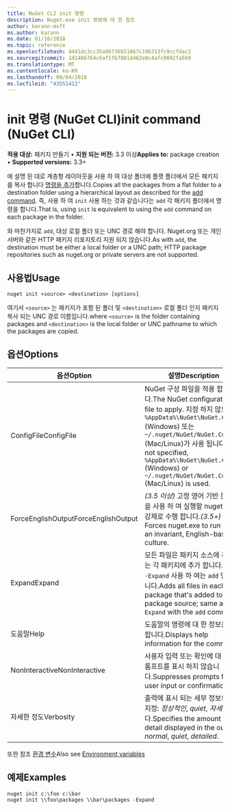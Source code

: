 ```yaml
---
title: NuGet CLI init 명령
description: Nuget.exe init 명령에 대 한 참조
author: karann-msft
ms.author: karann
ms.date: 01/18/2018
ms.topic: reference
ms.openlocfilehash: 4441dc3cc35a96736b51867c196313fc9ccfdac2
ms.sourcegitcommit: 1d1406764c6af5fb7801d462e0c4afc9092fa569
ms.translationtype: MT
ms.contentlocale: ko-KR
ms.lasthandoff: 09/04/2018
ms.locfileid: "43551412"
---
```

# <a name="init-command-nuget-cli"></a><span data-ttu-id="c3fec-103">init 명령 (NuGet CLI)</span><span class="sxs-lookup"><span data-stu-id="c3fec-103">init command (NuGet CLI)</span></span>

<span data-ttu-id="c3fec-104">**적용 대상:** 패키지 만들기 &bullet; **지원 되는 버전:** 3.3 이상</span><span class="sxs-lookup"><span data-stu-id="c3fec-104">**Applies to:** package creation &bullet; **Supported versions:** 3.3+</span></span>

<span data-ttu-id="c3fec-105">에 설명 된 대로 계층형 레이아웃을 사용 하 여 대상 폴더에 플랫 폴더에서 모든 패키지를 복사 합니다 [명령을 추가](cli-ref-add.md)합니다.</span><span class="sxs-lookup"><span data-stu-id="c3fec-105">Copies all the packages from a flat folder to a destination folder using a hierarchical layout as described for the [add command](cli-ref-add.md).</span></span> <span data-ttu-id="c3fec-106">즉, 사용 하 여 `init` 사용 하는 것과 같습니다는 `add` 각 패키지 폴더에서 명령을 합니다.</span><span class="sxs-lookup"><span data-stu-id="c3fec-106">That is, using `init` is equivalent to using the `add` command on each package in the folder.</span></span>

<span data-ttu-id="c3fec-107">와 마찬가지로 `add`, 대상 로컬 폴더 또는 UNC 경로 해야 합니다. Nuget.org 또는 개인 서버와 같은 HTTP 패키지 리포지토리 지원 되지 않습니다.</span><span class="sxs-lookup"><span data-stu-id="c3fec-107">As with `add`, the destination must be either a local folder or a UNC path; HTTP package repositories such as nuget.org or private servers are not supported.</span></span>

## <a name="usage"></a><span data-ttu-id="c3fec-108">사용법</span><span class="sxs-lookup"><span data-stu-id="c3fec-108">Usage</span></span>

```cli
nuget init <source> <destination> [options]
```

<span data-ttu-id="c3fec-109">여기서 `<source>` 는 패키지가 포함 된 폴더 및 `<destination>` 로컬 폴더 인지 패키지 복사 되는 UNC 경로 이름입니다.</span><span class="sxs-lookup"><span data-stu-id="c3fec-109">where `<source>` is the folder containing packages and `<destination>` is the local folder or UNC pathname to which the packages are copied.</span></span>

## <a name="options"></a><span data-ttu-id="c3fec-110">옵션</span><span class="sxs-lookup"><span data-stu-id="c3fec-110">Options</span></span>

| <span data-ttu-id="c3fec-111">옵션</span><span class="sxs-lookup"><span data-stu-id="c3fec-111">Option</span></span> | <span data-ttu-id="c3fec-112">설명</span><span class="sxs-lookup"><span data-stu-id="c3fec-112">Description</span></span> |
| --- | --- |
| <span data-ttu-id="c3fec-113">ConfigFile</span><span class="sxs-lookup"><span data-stu-id="c3fec-113">ConfigFile</span></span> | <span data-ttu-id="c3fec-114">NuGet 구성 파일을 적용 합니다.</span><span class="sxs-lookup"><span data-stu-id="c3fec-114">The NuGet configuration file to apply.</span></span> <span data-ttu-id="c3fec-115">지정 하지 않으면 `%AppData%\NuGet\NuGet.Config` (Windows) 또는 `~/.nuget/NuGet/NuGet.Config` (Mac/Linux)가 사용 됩니다.</span><span class="sxs-lookup"><span data-stu-id="c3fec-115">If not specified, `%AppData%\NuGet\NuGet.Config` (Windows) or `~/.nuget/NuGet/NuGet.Config` (Mac/Linux) is used.</span></span>|
| <span data-ttu-id="c3fec-116">ForceEnglishOutput</span><span class="sxs-lookup"><span data-stu-id="c3fec-116">ForceEnglishOutput</span></span> | <span data-ttu-id="c3fec-117">*(3.5 이상)*  고정 영어 기반 문화권을 사용 하 여 실행할 nuget.exe를 강제로 수행 합니다.</span><span class="sxs-lookup"><span data-stu-id="c3fec-117">*(3.5+)* Forces nuget.exe to run using an invariant, English-based culture.</span></span> |
| <span data-ttu-id="c3fec-118">Expand</span><span class="sxs-lookup"><span data-stu-id="c3fec-118">Expand</span></span> | <span data-ttu-id="c3fec-119">모든 파일은 패키지 소스에 추가 되는 각 패키지에 추가 합니다. 동일 `-Expand` 사용 하 여는 `add` 명령입니다.</span><span class="sxs-lookup"><span data-stu-id="c3fec-119">Adds all files in each package that's added to the package source; same as `-Expand` with the `add` command.</span></span> |
| <span data-ttu-id="c3fec-120">도움말</span><span class="sxs-lookup"><span data-stu-id="c3fec-120">Help</span></span> | <span data-ttu-id="c3fec-121">도움말의 명령에 대 한 정보를 표시 합니다.</span><span class="sxs-lookup"><span data-stu-id="c3fec-121">Displays help information for the command.</span></span> |
| <span data-ttu-id="c3fec-122">NonInteractive</span><span class="sxs-lookup"><span data-stu-id="c3fec-122">NonInteractive</span></span> | <span data-ttu-id="c3fec-123">사용자 입력 또는 확인에 대 한 프롬프트를 표시 하지 않습니다.</span><span class="sxs-lookup"><span data-stu-id="c3fec-123">Suppresses prompts for user input or confirmations.</span></span> |
| <span data-ttu-id="c3fec-124">자세한 정도</span><span class="sxs-lookup"><span data-stu-id="c3fec-124">Verbosity</span></span> | <span data-ttu-id="c3fec-125">출력에 표시 되는 세부 정보의 양을 지정: *정상적인*, *quiet*, *자세한*합니다.</span><span class="sxs-lookup"><span data-stu-id="c3fec-125">Specifies the amount of detail displayed in the output: *normal*, *quiet*, *detailed*.</span></span> |

<span data-ttu-id="c3fec-126">또한 참조 [환경 변수](cli-ref-environment-variables.md)</span><span class="sxs-lookup"><span data-stu-id="c3fec-126">Also see [Environment variables](cli-ref-environment-variables.md)</span></span>

## <a name="examples"></a><span data-ttu-id="c3fec-127">예제</span><span class="sxs-lookup"><span data-stu-id="c3fec-127">Examples</span></span>

```cli
nuget init c:\foo c:\bar
nuget init \\foo\packages \\bar\packages -Expand
```
